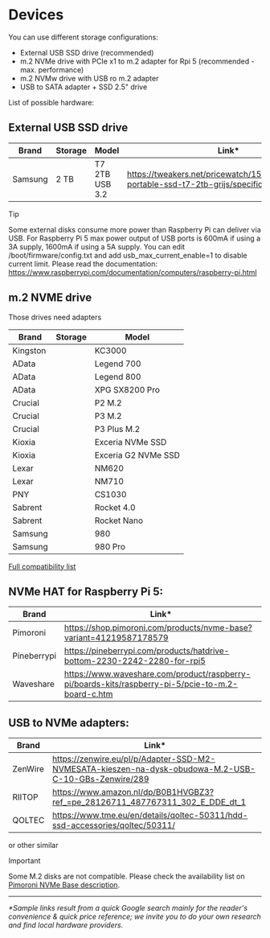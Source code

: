 # Devices

You can use different storage configurations:
- External USB SSD drive (recommended)
- m.2 NVMe drive with PCIe x1 to m.2 adapter for Rpi 5 (recommended - max. performance)
- m.2 NVMw drive with USB ro m.2 adapter
- USB to SATA adapter + SSD 2.5" drive
 
List of possible hardware:


## External USB SSD drive

| Brand   | Storage | Model                              | Link*                                                                                     | comment                            |
| ------- | ------- | ---------------------------------- | ---------------------------------------------------------------------------------------- | ---------------------------------- |
| Samsung | 2 TB    | T7 2TB USB 3.2                     | https://tweakers.net/pricewatch/1560668/samsung-portable-ssd-t7-2tb-grijs/specificaties/ | **recommended for most users**     |

> [!TIP]
> Some external disks consume more power than Raspberry Pi can deliver via USB. 
> For Raspberry Pi 5 max power output of USB ports is 600mA if using a 3A supply, 1600mA if using a 5A supply. 
> You can edit /boot/firmware/config.txt and add usb_max_current_enable=1 to disable current limit. 
> Please read the documentation: https://www.raspberrypi.com/documentation/computers/raspberry-pi.html



## m.2 NVME drive
Those drives need adapters

| Brand   | Storage | Model                              |
| ------- | ------- | ---------------------------------- |
| Kingston    |         | KC3000 
| AData   |         | Legend 700
| AData   |         | Legend 800
| AData   |         | XPG SX8200 Pro
| Crucial    |         | P2 M.2
| Crucial    |         | P3 M.2
| Crucial    |         | P3 Plus M.2
| Kioxia    |         | Exceria NVMe SSD
| Kioxia    |         | Exceria G2 NVMe SSD
| Lexar    |         | NM620
| Lexar   |         | NM710
| PNY     |         | CS1030
| Sabrent    |         | Rocket 4.0
| Sabrent    |         | Rocket Nano
| Samsung    |         | 980
| Samsung    |         | 980 Pro

[Full compatibility list](https://shop.pimoroni.com/products/nvme-base?variant=41219587178579)



## NVMe HAT for Raspberry Pi 5:

| Brand   | Link*                                                                                       |
| ------- | ------------------------------------------------------------------------------------------ |
| Pimoroni | https://shop.pimoroni.com/products/nvme-base?variant=41219587178579 | **recommended**     |
| Pineberrypi  | https://pineberrypi.com/products/hatdrive-bottom-2230-2242-2280-for-rpi5 |   |
| Waveshare  | https://www.waveshare.com/product/raspberry-pi/boards-kits/raspberry-pi-5/pcie-to-m.2-board-c.htm |   |



## USB to NVMe adapters:

| Brand   | Link*                                                                                       |
| ------- | ------------------------------------------------------------------------------------------ |
| ZenWire | https://zenwire.eu/pl/p/Adapter-SSD-M2-NVMESATA-kieszen-na-dysk-obudowa-M.2-USB-C-10-GBs-Zenwire/289|
| RIITOP  | https://www.amazon.nl/dp/B0B1HVGBZ3?ref_=pe_28126711_487767311_302_E_DDE_dt_1|
| QOLTEC  | https://www.tme.eu/en/details/qoltec-50311/hdd-ssd-accessories/qoltec/50311/|

or other similar


> [!IMPORTANT]
> Some M.2 disks are not compatible. Please check the availability list on [Pimoroni NVMe Base description](https://shop.pimoroni.com/products/nvme-base?variant=41219587178579).


---
_*Sample links result from a quick Google search mainly for the reader's convenience & quick price reference; we invite you to do your own research and find local hardware providers._

